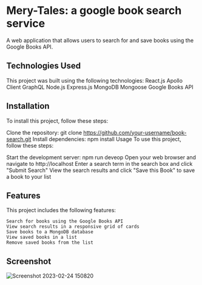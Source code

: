 # Mery-Tales: a google book search service

A web application that allows users to search for and save books using the Google Books API.

## Technologies Used

This project was built using the following technologies:
    React.js
    Apollo Client
    GraphQL
    Node.js
    Express.js
    MongoDB
    Mongoose
    Google Books API

## Installation

To install this project, follow these steps:

Clone the repository: git clone https://github.com/your-username/book-search.git
Install dependencies: npm install
Usage
To use this project, follow these steps:

Start the development server: npm run deveop
Open your web browser and navigate to http://localhost
Enter a search term in the search box and click "Submit Search"
View the search results and click "Save this Book" to save a book to your list

## Features
This project includes the following features:

    Search for books using the Google Books API
    View search results in a responsive grid of cards
    Save books to a MongoDB database
    View saved books in a list
    Remove saved books from the list

## Screenshot

![Screenshot 2023-02-24 150820](https://user-images.githubusercontent.com/112577325/221292784-70178170-a6b2-4163-82d3-d5352cb4e7dc.png)


